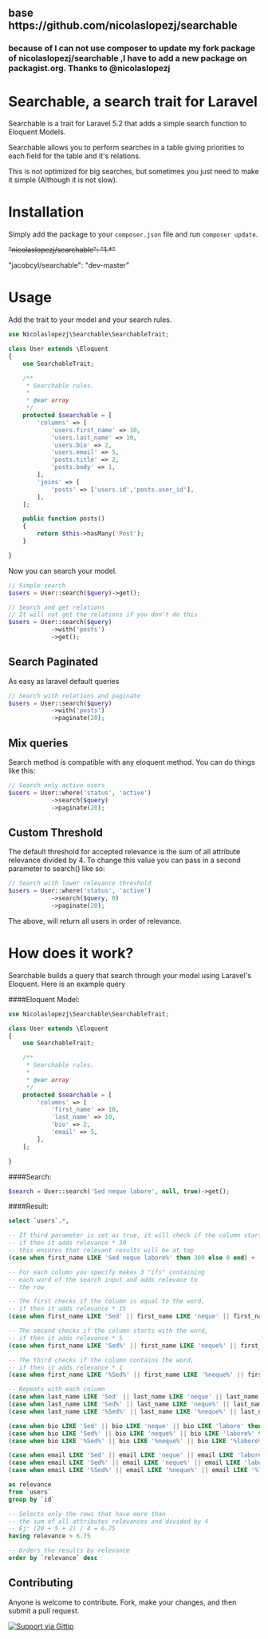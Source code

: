 <h2>base https://github.com/nicolaslopezj/searchable
<h3>because of I can not use composer to update my fork package of nicolaslopezj/searchable ,I have to add a new package on packagist.org. Thanks to @nicolaslopezj

Searchable, a search trait for Laravel
==========================================

Searchable is a trait for Laravel 5.2 that adds a simple search function to Eloquent Models.

Searchable allows you to perform searches in a table giving priorities to each field for the table and it's relations.

This is not optimized for big searches, but sometimes you just need to make it simple (Although it is not slow).

# Installation

Simply add the package to your `composer.json` file and run `composer update`.

~~"nicolaslopezj/searchable": "1.*"~~

"jacobcyl/searchable": "dev-master"

# Usage

Add the trait to your model and your search rules.

```php
use Nicolaslopezj\Searchable\SearchableTrait;

class User extends \Eloquent
{
    use SearchableTrait;

    /**
     * Searchable rules.
     *
     * @var array
     */
    protected $searchable = [
        'columns' => [
            'users.first_name' => 10,
            'users.last_name' => 10,
            'users.bio' => 2,
            'users.email' => 5,
            'posts.title' => 2,
            'posts.body' => 1,
        ],
        'joins' => [
            'posts' => ['users.id','posts.user_id'],
        ],
    ];

    public function posts()
    {
        return $this->hasMany('Post');
    }

}
```

Now you can search your model.

```php
// Simple search
$users = User::search($query)->get();

// Search and get relations
// It will not get the relations if you don't do this
$users = User::search($query)
            ->with('posts')
            ->get();
```


## Search Paginated

As easy as laravel default queries

```php
// Search with relations and paginate
$users = User::search($query)
            ->with('posts')
            ->paginate(20);
```

## Mix queries

Search method is compatible with any eloquent method. You can do things like this:

```php
// Search only active users
$users = User::where('status', 'active')
            ->search($query)
            ->paginate(20);
```

## Custom Threshold

The default threshold for accepted relevance is the sum of all attribute relevance divided by 4.
To change this value you can pass in a second parameter to search() like so:

```php
// Search with lower relevance threshold
$users = User::where('status', 'active')
            ->search($query, 0)
            ->paginate(20);
```

The above, will return all users in order of relevance.

# How does it work?

Searchable builds a query that search through your model using Laravel's Eloquent.
Here is an example query

####Eloquent Model:
```php
use Nicolaslopezj\Searchable\SearchableTrait;

class User extends \Eloquent
{
    use SearchableTrait;

    /**
     * Searchable rules.
     *
     * @var array
     */
    protected $searchable = [
        'columns' => [
            'first_name' => 10,
            'last_name' => 10,
            'bio' => 2,
            'email' => 5,
        ],
    ];

}
```

####Search:
```php
$search = User::search('Sed neque labore', null, true)->get();
```

####Result:
```sql
select `users`.*, 

-- If third parameter is set as true, it will check if the column starts with the search
-- if then it adds relevance * 30
-- this ensures that relevant results will be at top
(case when first_name LIKE 'Sed neque labore%' then 300 else 0 end) + 

-- For each column you specify makes 3 "ifs" containing 
-- each word of the search input and adds relevace to 
-- the row

-- The first checks if the column is equal to the word,
-- if then it adds relevance * 15
(case when first_name LIKE 'Sed' || first_name LIKE 'neque' || first_name LIKE 'labore' then 150 else 0 end) + 

-- The second checks if the column starts with the word,
-- if then it adds relevance * 5
(case when first_name LIKE 'Sed%' || first_name LIKE 'neque%' || first_name LIKE 'labore%' then 50 else 0 end) + 

-- The third checks if the column contains the word, 
-- if then it adds relevance * 1
(case when first_name LIKE '%Sed%' || first_name LIKE '%neque%' || first_name LIKE '%labore%' then 10 else 0 end) + 

-- Repeats with each column
(case when last_name LIKE 'Sed' || last_name LIKE 'neque' || last_name LIKE 'labore' then 150 else 0 end) + 
(case when last_name LIKE 'Sed%' || last_name LIKE 'neque%' || last_name LIKE 'labore%' then 50 else 0 end) +
(case when last_name LIKE '%Sed%' || last_name LIKE '%neque%' || last_name LIKE '%labore%' then 10 else 0 end) + 

(case when bio LIKE 'Sed' || bio LIKE 'neque' || bio LIKE 'labore' then 30 else 0 end) + 
(case when bio LIKE 'Sed%' || bio LIKE 'neque%' || bio LIKE 'labore%' then 10 else 0 end) + 
(case when bio LIKE '%Sed%' || bio LIKE '%neque%' || bio LIKE '%labore%' then 2 else 0 end) + 

(case when email LIKE 'Sed' || email LIKE 'neque' || email LIKE 'labore' then 75 else 0 end) + 
(case when email LIKE 'Sed%' || email LIKE 'neque%' || email LIKE 'labore%' then 25 else 0 end) + 
(case when email LIKE '%Sed%' || email LIKE '%neque%' || email LIKE '%labore%' then 5 else 0 end) 

as relevance 
from `users` 
group by `id` 

-- Selects only the rows that have more than
-- the sum of all attributes relevances and divided by 4
-- Ej: (20 + 5 + 2) / 4 = 6.75
having relevance > 6.75 

-- Orders the results by relevance
order by `relevance` desc
```

## Contributing

Anyone is welcome to contribute. Fork, make your changes, and then submit a pull request.

[![Support via Gittip](https://rawgithub.com/twolfson/gittip-badge/0.2.0/dist/gittip.png)](https://gratipay.com/nicolaslopezj/)
